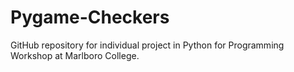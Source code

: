 Pygame-Checkers
===============

GitHub repository for individual project in Python for Programming Workshop at Marlboro College.
